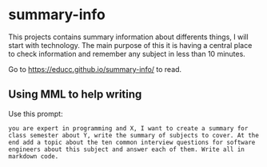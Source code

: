 # summary-info
This projects contains summary information about differents things, I will start with technology.
The main purpose of this it is having a central place to check information and remember any subject in less than 10 minutes.

Go to https://educc.github.io/summary-info/ to read.

## Using MML to help writing
Use this prompt:
```
you are expert in programming and X, I want to create a summary for class semester about Y, write the summary of subjects to cover. At the end add a topic about the ten common interview questions for software engineers about this subject and answer each of them. Write all in markdown code.
```